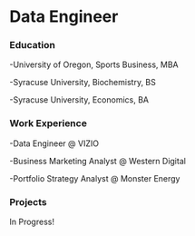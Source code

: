 # Data Engineer

### Education
-University of Oregon, Sports Business, MBA

-Syracuse University, Biochemistry, BS

-Syracuse University, Economics, BA 

### Work Experience 
-Data Engineer @ VIZIO

-Business Marketing Analyst @ Western Digital

-Portfolio Strategy Analyst @ Monster Energy

### Projects
In Progress!
